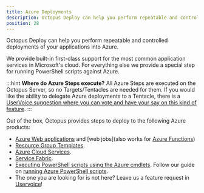```yaml
---
title: Azure Deployments
description: Octopus Deploy can help you perform repeatable and controlled deployments of your applications into Azure.
position: 28
---
```


Octopus Deploy can help you perform repeatable and controlled deployments of your applications into Azure.

We provide built-in first-class support for the most common application services in Microsoft's cloud. For everything else we provide a special step for running PowerShell scripts against Azure.

:::hint
**Where do Azure Steps execute?**
All Azure Steps are executed on the Octopus Server, so no Targets/Tentacles are needed for them. If you would like the ability to delegate Azure deployments to a Tentacle, there is a [UserVoice suggestion where you can vote and have your say on this kind of feature](https://octopusdeploy.uservoice.com/forums/170787-general/suggestions/6316906-support-run-on-any-tentacle-model-for-deployment).
:::

Out of the box, Octopus provides steps to deploy to the following Azure products:

- [Azure Web applications](/docs/deploying-applications/azure-deployments/deploying-a-package-to-an-azure-web-app/index.md) and [web jobs](also works for [Azure Functions](https://octopus.com/blog/azure-functions))
- [Resource Group Templates](/docs/deploying-applications/azure-deployments/resource-groups/index.md).
- [Azure Cloud Services](/docs/deploying-applications/azure-deployments/cloud-services/index.md).
- [Service Fabric](/docs/deploying-applications/azure-deployments/deploying-to-service-fabric/index.md).
- [Executing PowerShell scripts using the Azure cmdlets](/docs/deploying-applications/custom-scripts/azure-powershell-scripts.md). Follow our guide on [running Azure PowerShell scripts](/docs/deploying-applications/azure-deployments/running-azure-powershell/index.md).
- The one you are looking for is not here? Leave us a feature request in [Uservoice](https://octopusdeploy.uservoice.com/)!